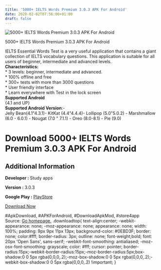 ```yaml
---
title: '5000+ IELTS Words Premium 3.0.3 APK For Android'
date: 2020-02-02T07:56:00+01:00
draft: false
---
```


![5000+ IELTS Words Premium 3.0.3 APK For Android](https://i2.wp.com/apkhome.net/wp-content/uploads/2020/02/5000-IELTS-Words-Premium-3.0.3.png "5000+ IELTS Words Premium 3.0.3 APK For Android")

  

5000+ IELTS Words Premium 3.0.3 APK For Android

IELTS Essential Words Test is a very useful application that contains a giant collection of IELTS vocabulary questions. This application is suitable for all users of beginner, intermediate and advanced levels.  
**Characteristics:**  
\* 3 levels: beginner, intermediate and advanced.  
\* 100% offline and free  
\* 300+ tests with more than 3000 questions  
\* User friendly interface  
\* Learn everywhere with Test in the lock screen  
**Supported Android**  
{4.1 and UP}  
**Supported Android Version**:-  
Jelly Bean(4.1"4.3.1)- KitKat (4.4"4.4.4)- Lollipop (5.0"5.0.2) - Marshmallow (6.0 - 6.0.1) - Nougat (7.0 " 7.1.1) - Oreo (8.0-8.1) - Pie (9.0)

Download 5000+ IELTS Words Premium 3.0.3 APK For Android
========================================================

Additional Information
----------------------

**Developer :** Study apps

**Version :** 3.0.3

**Google Play :** [PlayStore](https://play.google.com/store/apps/details?id=com.ielts.vocabulary.be)

  

[Download Now](https://store4app.co/post/5000-ielts-words-premium-3-0-3-apk-for-android_1580626516)

  
#ApkDownload, #APKForAndroid, #DownloadApkMod, #store4app  
Source: [Go homepage.](https://store4app.co/post/5000-ielts-words-premium-3-0-3-apk-for-android_1580626516) .downloadtop{ text-align:center; -webkit-appearance: none; -moz-appearance: none; appearance: none; width: 100%; padding: 9px 9px 11px 13px; background-color: #0EBD3F; border: none; color:#fff; border-radius: 3px; outline: none; font-weight;bold; font: 20px 'Open Sans', sans-serif; -webkit-font-smoothing: antialiased; -moz-osx-font-smoothing: grayscale; color: #fff; cursor: pointer; border-radius:15px;-webkit-border-radius:15px;-moz-border-radius:5px;box-shadow:0 0 5px rgba(0,0,0,.2);-moz-box-shadow:0 0 5px rgba(0,0,0,.2);-webkit-box-shadow:0 0 5px rgba(0,0,0,.2) !important; }